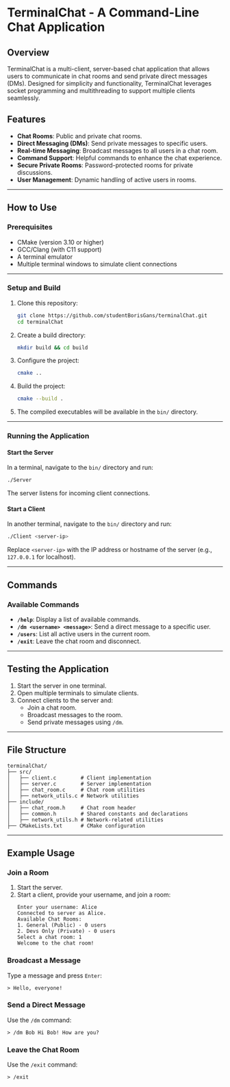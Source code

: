# TerminalChat - A Command-Line Chat Application

## Overview
TerminalChat is a multi-client, server-based chat application that allows users to communicate in chat rooms and send private direct messages (DMs). Designed for simplicity and functionality, TerminalChat leverages socket programming and multithreading to support multiple clients seamlessly.

## Features
- **Chat Rooms**: Public and private chat rooms.
- **Direct Messaging (DMs)**: Send private messages to specific users.
- **Real-time Messaging**: Broadcast messages to all users in a chat room.
- **Command Support**: Helpful commands to enhance the chat experience.
- **Secure Private Rooms**: Password-protected rooms for private discussions.
- **User Management**: Dynamic handling of active users in rooms.

---

## How to Use

### Prerequisites
- CMake (version 3.10 or higher)
- GCC/Clang (with C11 support)
- A terminal emulator
- Multiple terminal windows to simulate client connections

---

### Setup and Build
1. Clone this repository:
   ```bash
   git clone https://github.com/studentBorisGans/terminalChat.git
   cd terminalChat
   ```

2. Create a build directory:
   ```bash
   mkdir build && cd build
   ```

3. Configure the project:
   ```bash
   cmake ..
   ```

4. Build the project:
   ```bash
   cmake --build .
   ```

5. The compiled executables will be available in the `bin/` directory.

---

### Running the Application
#### Start the Server
In a terminal, navigate to the `bin/` directory and run:
```bash
./Server
```
The server listens for incoming client connections.

#### Start a Client
In another terminal, navigate to the `bin/` directory and run:
```bash
./Client <server-ip>
```
Replace `<server-ip>` with the IP address or hostname of the server (e.g., `127.0.0.1` for localhost).

---

## Commands

### Available Commands
- **`/help`**: Display a list of available commands.
- **`/dm <username> <message>`**: Send a direct message to a specific user.
- **`/users`**: List all active users in the current room.
- **`/exit`**: Leave the chat room and disconnect.

---

## Testing the Application
1. Start the server in one terminal.
2. Open multiple terminals to simulate clients.
3. Connect clients to the server and:
   - Join a chat room.
   - Broadcast messages to the room.
   - Send private messages using `/dm`.

---

## File Structure
```
terminalChat/
├── src/
│   ├── client.c        # Client implementation
│   ├── server.c        # Server implementation
│   ├── chat_room.c     # Chat room utilities
│   ├── network_utils.c # Network utilities
├── include/
│   ├── chat_room.h     # Chat room header
│   ├── common.h        # Shared constants and declarations
│   ├── network_utils.h # Network-related utilities
├── CMakeLists.txt      # CMake configuration
```

---

## Example Usage

### Join a Room
1. Start the server.
2. Start a client, provide your username, and join a room:
   ```
   Enter your username: Alice
   Connected to server as Alice.
   Available Chat Rooms:
   1. General (Public) - 0 users
   2. Devs Only (Private) - 0 users
   Select a chat room: 1
   Welcome to the chat room!
   ```

### Broadcast a Message
Type a message and press `Enter`:
```
> Hello, everyone!
```

### Send a Direct Message
Use the `/dm` command:
```
> /dm Bob Hi Bob! How are you?
```

### Leave the Chat Room
Use the `/exit` command:
```
> /exit
```

